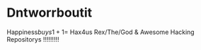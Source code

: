# Dntworrboutit
Happiness$buys 1+1=$ Hax4us Rex/The/God &amp; Awesome Hacking Repositorys 
!!!!!!!!!
